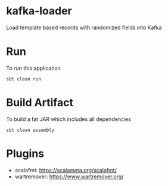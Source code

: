 # kafka-loader
Load template based records with randomized fields into Kafka

# Run
To run this application
```
sbt clean run
```

# Build Artifact
To build a fat JAR which includes all dependencies
```
sbt clean assembly
```

# Plugins
- scalafmt: https://scalameta.org/scalafmt/
- wartremover: https://www.wartremover.org/